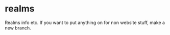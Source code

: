 realms
======

Realms info etc. If you want to put anything on for non website stuff, make a new branch.
